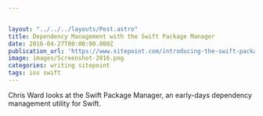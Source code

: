 ```yaml
---


layout: "../../../layouts/Post.astro"
title: Dependency Management with the Swift Package Manager
date: 2016-04-27T00:00:00.000Z
publication_url: 'https://www.sitepoint.com/introducing-the-swift-package-manager/'
image: images/Screenshot-2016.png
categories: writing sitepoint
tags: ios swift
---
```


Chris Ward looks at the Swift Package Manager, an early-days dependency management utility for Swift.
